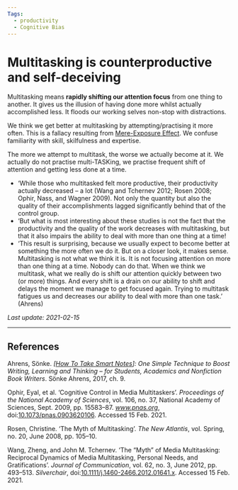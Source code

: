 ```yaml
---
Tags:
  - productivity
  - Cognitive Bias
---
```


# Multitasking is counterproductive and self-deceiving

Multitasking means **rapidly shifting our attention focus** from one thing to another. It gives us the illusion of having done more whilst actually accomplished less. It floods our working selves non-stop with distractions.

We think we get better at multitasking by attempting/practising it more often. This is a fallacy resulting from [Mere-Exposure Effect]. We confuse familiarity with skill, skilfulness and expertise.

The more we attempt to multitask, the worse we actually become at it. We actually do not practise multi-TASKing, we practise frequent shift of attention and getting less done at a time.

- ‘While those who multitasked felt more productive, their productivity actually decreased – a lot (Wang and Tchernev 2012; Rosen 2008; Ophir, Nass, and Wagner 2009). Not only the quantity but also the quality of their accomplishments lagged significantly behind that of the control group.
- ‘But what is most interesting about these studies is not the fact that the productivity and the quality of the work decreases with multitasking, but that it also impairs the ability to deal with more than one thing at a time!
- ‘This result is surprising, because we usually expect to become better at something the more often we do it. But on a closer look, it makes sense. Multitasking is not what we think it is. It is not focusing attention on more than one thing at a time. Nobody can do that. When we think we multitask, what we really do is shift our attention quickly between two (or more) things. And every shift is a drain on our ability to shift and delays the moment we manage to get focused again. Trying to multitask fatigues us and decreases our ability to deal with more than one task.’ (Ahrens)

[Mere-Exposure Effect]: https://en.wikipedia.org/wiki/Mere-exposure_effect

*Last update: 2021-02-15*

---

## References

Ahrens, Sönke. _[[How To Take Smart Notes]]: One Simple Technique to Boost Writing, Learning and Thinking – for Students, Academics and Nonfiction Book Writers_. Sönke Ahrens, 2017, ch. 9.

Ophir, Eyal, et al. ‘Cognitive Control in Media Multitaskers’. _Proceedings of the National Academy of Sciences_, vol. 106, no. 37, National Academy of Sciences, Sept. 2009, pp. 15583–87. _www.pnas.org_, doi:[10.1073/pnas.0903620106](https://doi.org/10.1073/pnas.0903620106). Accessed 15 Feb. 2021.

Rosen, Christine. ‘The Myth of Multitasking’. _The New Atlantis_, vol. Spring, no. 20, June 2008, pp. 105–10.

Wang, Zheng, and John M. Tchernev. ‘The “Myth” of Media Multitasking: Reciprocal Dynamics of Media Multitasking, Personal Needs, and Gratifications’. _Journal of Communication_, vol. 62, no. 3, June 2012, pp. 493–513. _Silverchair_, doi:[10.1111/j.1460-2466.2012.01641.x](https://doi.org/10.1111/j.1460-2466.2012.01641.x). Accessed 15 Feb. 2021.

[//begin]: # "Autogenerated link references for markdown compatibility"
[How To Take Smart Notes]: How-to-take-smart-notes "How To Take Smart Notes"
[//end]: # "Autogenerated link references"